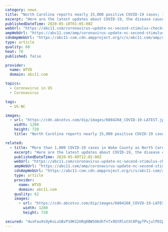 ```yaml
---
category: news
title: "North Carolina reports nearly 15,000 positive COVID-19 cases; 17 more deaths reported"
excerpt: "Here are the latest updates about COVID-19, the disease caused by the novel coronavirus, in North Carolina. Halifax County reports a total of 91 positive cases of COVID-19 within the county. Of those,"
publishedDateTime: 2020-05-10T01:05:00Z
webUrl: "https://abc11.com/coronavirus-update-nc-second-stimulus-checks-irs-phase-1-reopen/6166158/"
ampWebUrl: "https://abc11.com/amp/coronavirus-update-nc-second-stimulus-checks-irs-phase-1-reopen/6166158/"
cdnAmpWebUrl: "https://abc11-com.cdn.ampproject.org/c/s/abc11.com/amp/coronavirus-update-nc-second-stimulus-checks-irs-phase-1-reopen/6166158/"
type: article
quality: 68
heat: 78
published: false

provider:
  name: WTVD
  domain: abc11.com

topics:
  - Coronavirus in US
  - Coronavirus

tags:
  - US-NC

images:
  - url: "https://cdn.abcotvs.com/dip/images/6084268_COVID-19-LATEST.jpg"
    width: 1280
    height: 720
    title: "North Carolina reports nearly 15,000 positive COVID-19 cases; 17 more deaths reported"

related:
  - title: "More than 1,000 COVID-19 cases in Wake County as North Carolina enters Phase 1 of reopening plan"
    excerpt: "Here are the latest updates about COVID-19, the disease caused by the novel coronavirus, in North Carolina. What can we help you with? View our COVID-19 in"
    publishedDateTime: 2020-05-09T12:02:00Z
    webUrl: "https://abc11.com/coronavirus-update-nc-second-stimulus-checks-irs-phase-1-reopen/6166158/"
    ampWebUrl: "https://abc11.com/amp/coronavirus-update-nc-second-stimulus-checks-irs-phase-1-reopen/6166158/"
    cdnAmpWebUrl: "https://abc11-com.cdn.ampproject.org/c/s/abc11.com/amp/coronavirus-update-nc-second-stimulus-checks-irs-phase-1-reopen/6166158/"
    type: article
    provider:
      name: WTVD
      domain: abc11.com
    quality: 62
    images:
      - url: "https://cdn.abcotvs.com/dip/images/6084268_COVID-19-LATEST.jpg"
        width: 1280
        height: 720

secured: "4uvFau9sOyKvLuSBsP10KS2URq0BW5O6dhfnTx9OtRlotXC8PqyfPvjulPDZpwTe1oxxkHKAxQb4/OMClgyHLRdAauiTLf1lvuP4OFDvkVFhagi15VkAGFudUGN6rtE1aJ9afIUUDjK0pgMpumdM4nT9lK55wlm8R6dP009wUSEhW/RC46AuQdejT/tno1Z8k3cHSzvYsmcgTLq1+663cPRI2m18pLFqQxCbLcz8anDasC8Gmtdn6/xfr68lyTJHeG1BArol/dRfm03mmoKo6C7UztAAf5G6qNy1c19ikTmyQM5dxeY+X3nL+WQKR4kTPGd6SbQso9nwPVOh/SFeGBZ2vudoXf2JRLMJ03JmEYDnPyp3Sz76oSyljF+2Zzt0ip3FF/A8hLhyvDlltqCG4SC3zoiakUM3gI+ehTXiC27vhVFa6+Lmu0ociQTmUhdAREVEfgWL3jRt6hPdaQa91ZImDzgjtCsSuTdRxqgiSUk=;zjGirdhe1GoZOkTNQf8Xjw=="
---
```



